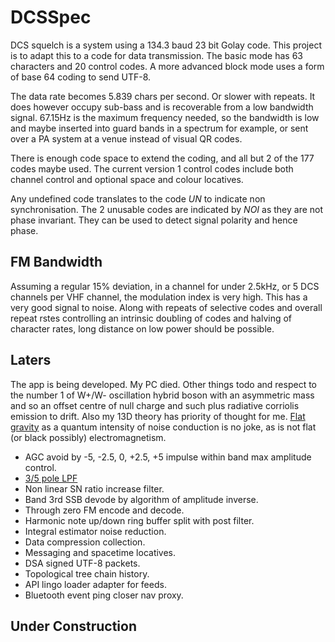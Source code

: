 # DCSSpec
DCS squelch is a system using a 134.3 baud 23 bit Golay code.
This project is to adapt this to a code for data transmission.
The basic mode has 63 characters and 20 control codes.
A more advanced block mode uses a form of base 64 coding to send UTF-8.

The data rate becomes 5.839 chars per second. Or slower with repeats.
It does however occupy sub-bass and is recoverable from a low bandwidth
signal. 67.15Hz is the maximum frequency needed, so the bandwidth is low
and maybe inserted into guard bands in a spectrum for example, or
sent over a PA system at a venue instead of visual QR codes.

There is enough code space to extend the coding, and all but 2 of the
177 codes maybe used. The current version 1 control codes include
both channel control and optional space and colour locatives.

Any undefined code translates to the code *UN* to indicate non synchronisation.
The 2 unusable codes are indicated by *NOI* as they are not phase
invariant. They can be used to detect signal polarity and hence phase.

## FM Bandwidth
Assuming a regular 15% deviation, in a channel for under 2.5kHz, or 5 DCS channels per VHF channel, the modulation index is very high. This has a very good signal to noise. Along with repeats of selective codes and overall repeat rstes controlling an intrinsic doubling of codes and halving of character rates, long distance on low power should be possible.

## Laters
The app is being developed. My PC died. Other things todo and respect to the number 1 of W+/W- oscillation hybrid boson with an asymmetric mass and so an offset centre of null charge and such plus radiative corriolis emission to drift. Also my 13D theory has priority of thought for me. [Flat gravity](https://github.com/jackokring/DCSSpec/wiki/Flat-Gravity) as a quantum intensity of noise conduction is no joke, as is not flat (or black possibly) electromagnetism.

* AGC avoid by -5, -2.5, 0, +2.5, +5 impulse within band max amplitude control.
* [3/5 pole LPF](https://github.com/jackokring/DCSSpec/wiki/Filters)
* Non linear SN ratio increase filter.
* Band 3rd SSB devode by algorithm of amplitude inverse.
* Through zero FM encode and decode.
* Harmonic note up/down ring buffer split with post filter.
* Integral estimator noise reduction.
* Data compression collection.
* Messaging and spacetime locatives.
* DSA signed UTF-8 packets.
* Topological tree chain history.
* API lingo loader adapter for feeds.
* Bluetooth event ping closer nav proxy.

## Under Construction



